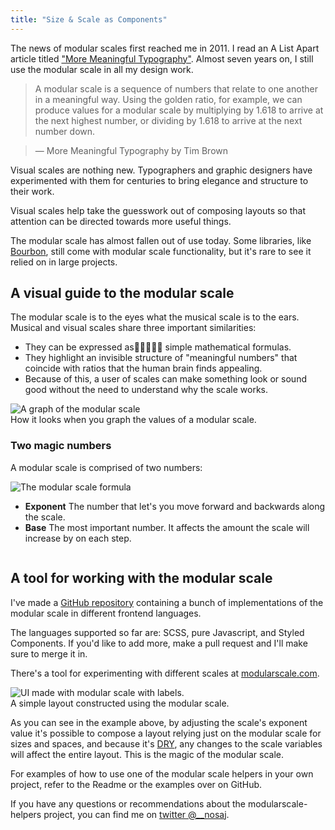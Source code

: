 ```yaml
---
title: "Size & Scale as Components"
---
```


The news of modular scales first reached me in 2011. I read an A List Apart article titled ["More Meaningful Typography"](http://alistapart.com/article/more-meaningful-typography). Almost seven years on, I still use the modular scale in all my design work.

> A modular scale is a sequence of numbers that relate to one another in a meaningful way. Using the golden ratio, for example, we can produce values for a modular scale by multiplying by 1.618 to arrive at the next highest number, or dividing by 1.618 to arrive at the next number down.

> — More Meaningful Typography by Tim Brown
 

Visual scales are nothing new. Typographers and graphic designers have experimented with them for centuries to bring elegance and structure to their work.

Visual scales help take the guesswork out of composing layouts so that attention can be directed towards more useful things.

The modular scale has almost fallen out of use today. Some libraries, like [Bourbon](https://www.bourbon.io/docs/latest/#modular-scale), still come with modular scale functionality, but it's rare to see it relied on in large projects.

## A visual guide to the modular scale
The modular scale is to the eyes what the musical scale is to the ears. Musical and visual scales share three important similarities:

- They can be expressed as simple mathematical formulas. 
- They highlight an invisible structure of "meaningful numbers" that coincide with ratios that the human brain finds appealing.
- Because of this, a user of scales can make something look or sound good without the need to understand why the scale works.

<div class="image">
  <img src="https://a.nosaj.io/modularscale/ms-chart-labelled.jpg" alt="A graph of the modular scale" />
  <div class="caption">How it looks when you graph the values of a modular scale.</div>
</div>

### Two magic numbers
A modular scale is comprised of two numbers:

<div class="image">
  <img src="https://a.nosaj.io/modularscale/ms-formula.png" alt="The modular scale formula" />
</div>

- **Exponent** The number that let's you move forward and backwards along the scale.
- **Base** The most important number. It affects the amount the scale will increase by on each step.

<div class="image">
  <img src="https://a.nosaj.io/modularscale/ms-formula-examples.png" alt="" />
</div>


## A tool for working with the modular scale
I've made a [GitHub repository](https://github.com/nosajio/modularscale) containing a bunch of implementations of the modular scale in different frontend languages.

The languages supported so far are: SCSS, pure Javascript, and Styled Components. If you'd like to add more, make a pull request and I'll make sure to merge it in.

There's a tool for experimenting with different scales at [modularscale.com](http://www.modularscale.com).

<div class="image">
  <img src="https://a.nosaj.io/modularscale/ms-ui-labelled.jpg" alt="UI made with modular scale with labels." />
  <div class="caption">A simple layout constructed using the modular scale.</div>
</div>

As you can see in the example above, by adjusting the scale's exponent value it's possible to compose a layout relying just on the modular scale for sizes and spaces, and because it's [DRY](https://www.codementor.io/joshuaaroke/dry-code-vs-wet-code-89xjwv11w), any changes to the scale variables will affect the entire layout. This is the magic of the modular scale.

For examples of how to use one of the modular scale helpers in your own project, refer to the Readme or the examples over on GitHub.

If you have any questions or recommendations about the modularscale-helpers project, you can find me on [twitter @__nosaj](https://twitter.com/__nosaj).
